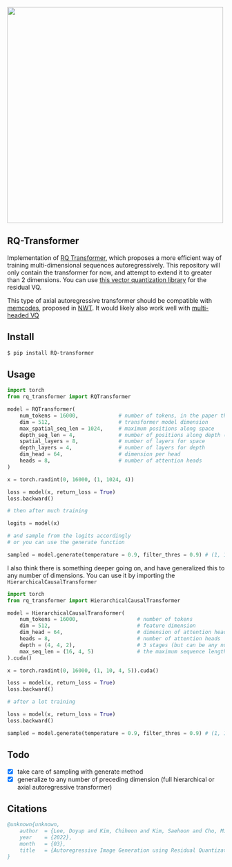 <img src="./rq-transformer.png" width="500px"></img>

## RQ-Transformer

Implementation of <a href="https://arxiv.org/abs/2203.01941">RQ Transformer</a>, which proposes a more efficient way of training multi-dimensional sequences autoregressively. This repository will only contain the transformer for now, and attempt to extend it to greater than 2 dimensions. You can use <a href="https://github.com/lucidrains/vector-quantize-pytorch#residual-vq">this vector quantization library</a> for the residual VQ.

This type of axial autoregressive transformer should be compatible with <a href="https://github.com/lucidrains/nwt-pytorch">memcodes</a>, proposed in <a href="https://arxiv.org/abs/2106.04283">NWT</a>. It would likely also work well with <a href="https://github.com/lucidrains/vector-quantize-pytorch#multi-headed-vq">multi-headed VQ</a>

## Install

```bash
$ pip install RQ-transformer
```

## Usage

```python
import torch
from rq_transformer import RQTransformer

model = RQTransformer(
    num_tokens = 16000,             # number of tokens, in the paper they had a codebook size of 16k
    dim = 512,                      # transformer model dimension
    max_spatial_seq_len = 1024,     # maximum positions along space
    depth_seq_len = 4,              # number of positions along depth (residual quantizations in paper)
    spatial_layers = 8,             # number of layers for space
    depth_layers = 4,               # number of layers for depth
    dim_head = 64,                  # dimension per head
    heads = 8,                      # number of attention heads
)

x = torch.randint(0, 16000, (1, 1024, 4))

loss = model(x, return_loss = True)
loss.backward()

# then after much training

logits = model(x)

# and sample from the logits accordingly
# or you can use the generate function

sampled = model.generate(temperature = 0.9, filter_thres = 0.9) # (1, 1024, 4)
```

I also think there is something deeper going on, and have generalized this to any number of dimensions. You can use it by importing the `HierarchicalCausalTransformer`

```python
import torch
from rq_transformer import HierarchicalCausalTransformer

model = HierarchicalCausalTransformer(
    num_tokens = 16000,                   # number of tokens
    dim = 512,                            # feature dimension
    dim_head = 64,                        # dimension of attention heads
    heads = 8,                            # number of attention heads
    depth = (4, 4, 2),                    # 3 stages (but can be any number) - transformer of depths 4, 4, 2
    max_seq_len = (16, 4, 5)              # the maximum sequence length of first, stage, then the fixed sequence length of all subsequent stages
).cuda()

x = torch.randint(0, 16000, (1, 10, 4, 5)).cuda()

loss = model(x, return_loss = True)
loss.backward()

# after a lot training

loss = model(x, return_loss = True)
loss.backward()

sampled = model.generate(temperature = 0.9, filter_thres = 0.9) # (1, 16, 4, 5)
```

## Todo

- [x] take care of sampling with generate method
- [x] generalize to any number of preceding dimension (full hierarchical or axial autoregressive transformer)

## Citations

```bibtex
@unknown{unknown,
    author  = {Lee, Doyup and Kim, Chiheon and Kim, Saehoon and Cho, Minsu and Han, Wook-Shin},
    year    = {2022},
    month   = {03},
    title   = {Autoregressive Image Generation using Residual Quantization}
}
```
